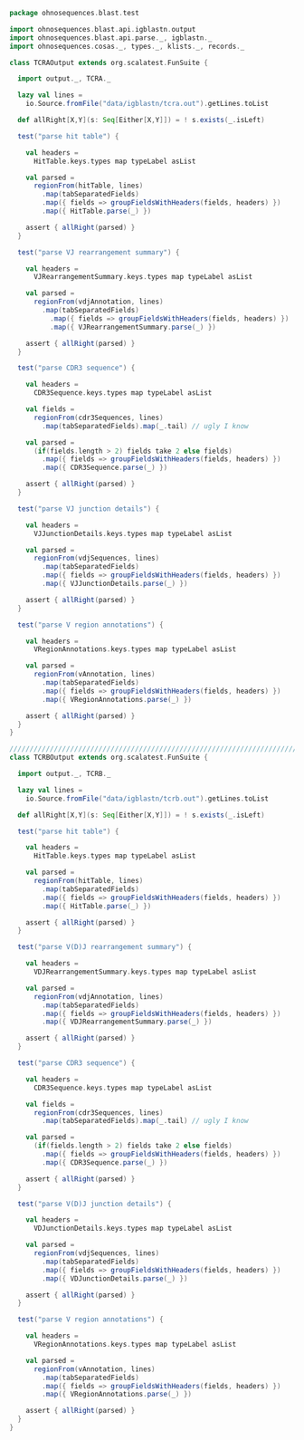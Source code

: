 
```scala
package ohnosequences.blast.test

import ohnosequences.blast.api.igblastn.output
import ohnosequences.blast.api.parse._, igblastn._
import ohnosequences.cosas._, types._, klists._, records._

class TCRAOutput extends org.scalatest.FunSuite {

  import output._, TCRA._

  lazy val lines =
    io.Source.fromFile("data/igblastn/tcra.out").getLines.toList

  def allRight[X,Y](s: Seq[Either[X,Y]]) = ! s.exists(_.isLeft)

  test("parse hit table") {

    val headers =
      HitTable.keys.types map typeLabel asList

    val parsed =
      regionFrom(hitTable, lines)
        .map(tabSeparatedFields)
        .map({ fields => groupFieldsWithHeaders(fields, headers) })
        .map({ HitTable.parse(_) })

    assert { allRight(parsed) }
  }

  test("parse VJ rearrangement summary") {

    val headers =
      VJRearrangementSummary.keys.types map typeLabel asList

    val parsed =
      regionFrom(vdjAnnotation, lines)
        .map(tabSeparatedFields)
          .map({ fields => groupFieldsWithHeaders(fields, headers) })
          .map({ VJRearrangementSummary.parse(_) })

    assert { allRight(parsed) }
  }

  test("parse CDR3 sequence") {

    val headers =
      CDR3Sequence.keys.types map typeLabel asList

    val fields =
      regionFrom(cdr3Sequences, lines)
        .map(tabSeparatedFields).map(_.tail) // ugly I know

    val parsed =
      (if(fields.length > 2) fields take 2 else fields)
        .map({ fields => groupFieldsWithHeaders(fields, headers) })
        .map({ CDR3Sequence.parse(_) })

    assert { allRight(parsed) }
  }

  test("parse VJ junction details") {

    val headers =
      VJJunctionDetails.keys.types map typeLabel asList

    val parsed =
      regionFrom(vdjSequences, lines)
        .map(tabSeparatedFields)
        .map({ fields => groupFieldsWithHeaders(fields, headers) })
        .map({ VJJunctionDetails.parse(_) })

    assert { allRight(parsed) }
  }

  test("parse V region annotations") {

    val headers =
      VRegionAnnotations.keys.types map typeLabel asList

    val parsed =
      regionFrom(vAnnotation, lines)
        .map(tabSeparatedFields)
        .map({ fields => groupFieldsWithHeaders(fields, headers) })
        .map({ VRegionAnnotations.parse(_) })

    assert { allRight(parsed) }
  }
}

/////////////////////////////////////////////////////////////////////////////////////////
class TCRBOutput extends org.scalatest.FunSuite {

  import output._, TCRB._

  lazy val lines =
    io.Source.fromFile("data/igblastn/tcrb.out").getLines.toList

  def allRight[X,Y](s: Seq[Either[X,Y]]) = ! s.exists(_.isLeft)

  test("parse hit table") {

    val headers =
      HitTable.keys.types map typeLabel asList

    val parsed =
      regionFrom(hitTable, lines)
        .map(tabSeparatedFields)
        .map({ fields => groupFieldsWithHeaders(fields, headers) })
        .map({ HitTable.parse(_) })

    assert { allRight(parsed) }
  }

  test("parse V(D)J rearrangement summary") {

    val headers =
      VDJRearrangementSummary.keys.types map typeLabel asList

    val parsed =
      regionFrom(vdjAnnotation, lines)
        .map(tabSeparatedFields)
        .map({ fields => groupFieldsWithHeaders(fields, headers) })
        .map({ VDJRearrangementSummary.parse(_) })

    assert { allRight(parsed) }
  }

  test("parse CDR3 sequence") {

    val headers =
      CDR3Sequence.keys.types map typeLabel asList

    val fields =
      regionFrom(cdr3Sequences, lines)
        .map(tabSeparatedFields).map(_.tail) // ugly I know

    val parsed =
      (if(fields.length > 2) fields take 2 else fields)
        .map({ fields => groupFieldsWithHeaders(fields, headers) })
        .map({ CDR3Sequence.parse(_) })

    assert { allRight(parsed) }
  }

  test("parse V(D)J junction details") {

    val headers =
      VDJunctionDetails.keys.types map typeLabel asList

    val parsed =
      regionFrom(vdjSequences, lines)
        .map(tabSeparatedFields)
        .map({ fields => groupFieldsWithHeaders(fields, headers) })
        .map({ VDJunctionDetails.parse(_) })

    assert { allRight(parsed) }
  }

  test("parse V region annotations") {

    val headers =
      VRegionAnnotations.keys.types map typeLabel asList

    val parsed =
      regionFrom(vAnnotation, lines)
        .map(tabSeparatedFields)
        .map({ fields => groupFieldsWithHeaders(fields, headers) })
        .map({ VRegionAnnotations.parse(_) })

    assert { allRight(parsed) }
  }
}

```




[test/scala/CommandGeneration.scala]: CommandGeneration.scala.md
[test/scala/OutputParsing.scala]: OutputParsing.scala.md
[test/scala/OutputFieldsSpecification.scala]: OutputFieldsSpecification.scala.md
[test/scala/igblastn.scala]: igblastn.scala.md
[main/scala/api/outputFields.scala]: ../../main/scala/api/outputFields.scala.md
[main/scala/api/options.scala]: ../../main/scala/api/options.scala.md
[main/scala/api/package.scala]: ../../main/scala/api/package.scala.md
[main/scala/api/expressions.scala]: ../../main/scala/api/expressions.scala.md
[main/scala/api/parse/igblastn.scala]: ../../main/scala/api/parse/igblastn.scala.md
[main/scala/api/commands/blastn.scala]: ../../main/scala/api/commands/blastn.scala.md
[main/scala/api/commands/blastp.scala]: ../../main/scala/api/commands/blastp.scala.md
[main/scala/api/commands/tblastx.scala]: ../../main/scala/api/commands/tblastx.scala.md
[main/scala/api/commands/tblastn.scala]: ../../main/scala/api/commands/tblastn.scala.md
[main/scala/api/commands/blastx.scala]: ../../main/scala/api/commands/blastx.scala.md
[main/scala/api/commands/makeblastdb.scala]: ../../main/scala/api/commands/makeblastdb.scala.md
[main/scala/api/commands/igblastn.scala]: ../../main/scala/api/commands/igblastn.scala.md